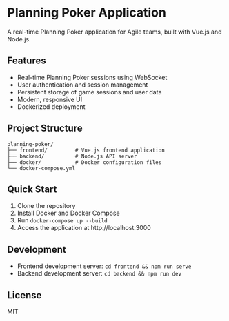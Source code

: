 # Planning Poker Application

A real-time Planning Poker application for Agile teams, built with Vue.js and Node.js.

## Features

- Real-time Planning Poker sessions using WebSocket
- User authentication and session management
- Persistent storage of game sessions and user data
- Modern, responsive UI
- Dockerized deployment

## Project Structure

```
planning-poker/
├── frontend/         # Vue.js frontend application
├── backend/          # Node.js API server
├── docker/           # Docker configuration files
└── docker-compose.yml
```

## Quick Start

1. Clone the repository
2. Install Docker and Docker Compose
3. Run `docker-compose up --build`
4. Access the application at http://localhost:3000

## Development

- Frontend development server: `cd frontend && npm run serve`
- Backend development server: `cd backend && npm run dev`

## License

MIT
